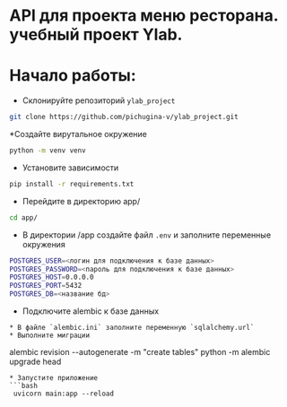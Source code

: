 # API для проекта меню ресторана. учебный проект Ylab. 


# Начало работы:
* Склонируйте репозиторий `ylab_project`
```bash
git clone https://github.com/pichugina-v/ylab_project.git
```
*Создайте вирутальное окружение
```bash
python -m venv venv
```
* Установите зависимости
```bash
pip install -r requirements.txt
```
* Перейдите в директорию app/
```bash
cd app/
```
* В директории /app создайте файл `.env` и заполните переменные окружения
```bash
POSTGRES_USER=<логин для подключения к базе данных>
POSTGRES_PASSWORD=<пароль для подключения к базе данных>
POSTGRES_HOST=0.0.0.0
POSTGRES_PORT=5432
POSTGRES_DB=<название бд>
```
* Подключите аlembic к базе данных
```
* В файле `alembic.ini` заполните переменную `sqlalchemy.url` 
* Выполните миграции
```
alembic revision --autogenerate -m "create tables"
python -m alembic upgrade head
```
* Запустите приложение
```bash
 uvicorn main:app --reload
```